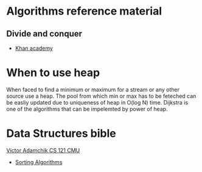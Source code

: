 # Algorithms reference material 

## Divide and conquer 
- [Khan academy](https://www.khanacademy.org/computing/computer-science/algorithms/merge-sort/a/divide-and-conquer-algorithms)


#  When to use heap

When faced to find a minimum or maximum for a stream or any other source use a heap. The pool from which min or max has to be feteched can be easliy updated due to uniqueness of heap in O(log N) time. Dijkstra is one of the algorithms that can be impelemted by power of heap. 

# Data Structures bible 

[Victor Adamchik CS 121 CMU](https://www.cs.cmu.edu/~adamchik/15-121/)
- [Sorting Algorithms ](https://www.cs.cmu.edu/~adamchik/15-121/lectures/Sorting%20Algorithms/sorting.html)
